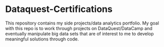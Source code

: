 # Dataquest-Certifications
This repository contains my side projects/data analytics portfolio. My goal with this repo is to work through projects on DataQuest/DataCamp and eventually manipulate big data sets that are of interest to me to develop meaningful solutions through code.
